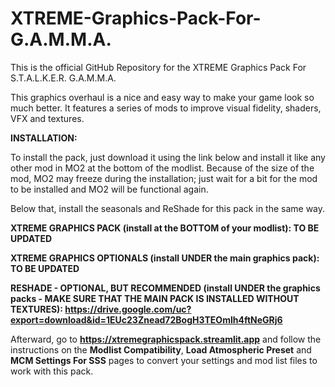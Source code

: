 # XTREME-Graphics-Pack-For-G.A.M.M.A.

This is the official GitHub Repository for the XTREME Graphics Pack For S.T.A.L.K.E.R. G.A.M.M.A.

This graphics overhaul is a nice and easy way to make your game look so much better. It features a series of mods to improve visual fidelity, shaders, VFX and textures.

**INSTALLATION:**

To install the pack, just download it using the link below and install it like any other mod in MO2 at the bottom of the modlist. Because of the size of the mod, MO2 may freeze during the installation; just wait for a bit for the mod to be installed and MO2 will be functional again.

Below that, install the seasonals and ReShade for this pack in the same way.

**XTREME GRAPHICS PACK (install at the BOTTOM of your modlist): TO BE UPDATED**

**XTREME GRAPHICS OPTIONALS (install UNDER the main graphics pack): TO BE UPDATED**

**RESHADE - OPTIONAL, BUT RECOMMENDED (install UNDER the graphics packs - MAKE SURE THAT THE MAIN PACK IS INSTALLED WITHOUT TEXTURES): https://drive.google.com/uc?export=download&id=1EUc23Znead72BogH3TEOmlh4ftNeGRj6**

Afterward, go to **https://xtremegraphicspack.streamlit.app** and follow the instructions on the **Modlist Compatibility**, **Load Atmospheric Preset** and **MCM Settings For SSS** pages to convert your settings and mod list files to work with this pack.
